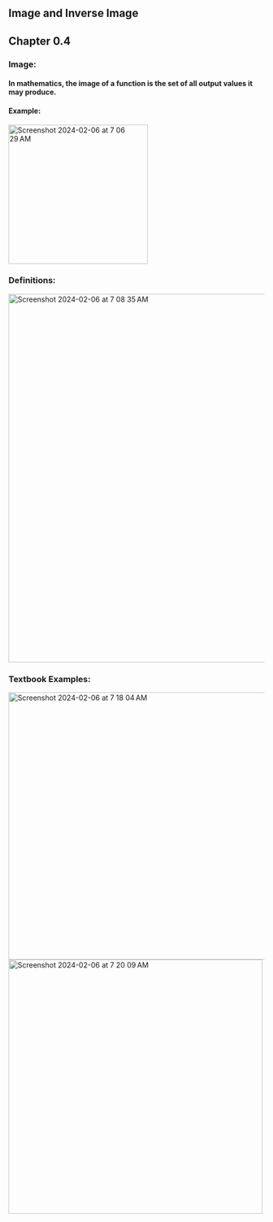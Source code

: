 ## Image and Inverse Image 
## Chapter 0.4

### Image:
#### In mathematics, the image of a function is the set of all output values it may produce.
#### Example:
<img width="274" alt="Screenshot 2024-02-06 at 7 06 29 AM" src="https://github.com/StrwHatF1k1r/csc208/assets/106093745/14a972be-e499-4840-849a-45b4156b4340">

### Definitions:
<img width="725" alt="Screenshot 2024-02-06 at 7 08 35 AM" src="https://github.com/StrwHatF1k1r/csc208/assets/106093745/93f68100-f282-4e6d-9758-b52ad1397ab5">

### Textbook Examples:
<img width="526" alt="Screenshot 2024-02-06 at 7 18 04 AM" src="https://github.com/StrwHatF1k1r/csc208/assets/106093745/faee0d5a-cc09-484a-9d70-6fe6acdc8fb9">
<img width="500" alt="Screenshot 2024-02-06 at 7 20 09 AM" src="https://github.com/StrwHatF1k1r/csc208/assets/106093745/7ec7a133-2039-454c-b5a9-c1e60e4af5bc">







